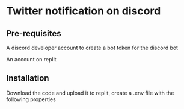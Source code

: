 # Twitter notification on discord

## Pre-requisites
<p>A discord developer account to create a bot token for the discord bot</p>
<p>An account on replit</p>

## Installation
<p>Download the code and upload it to replit, create a .env file with the following properties</p>

